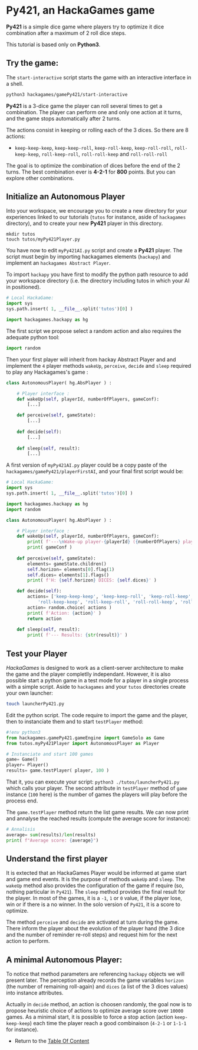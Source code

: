 # Py421, an HackaGames game

**Py421** is a simple dice game where players try to optimize it dice combination after a maximum of 2 roll dice steps.

This tutorial is based only on **Python3**.

## Try the game:

The `start-interactive` script starts the game with an interactive interface in a shell.

```sh
python3 hackagames/gamePy421/start-interactive
```

**Py421** is a 3-dice game the player can roll several times to get a combination.
The player can perform one and only one action at it turns, and the game stops automatically after 2 turns.

The actions consist in keeping or rolling each of the 3 dices. So there are 8 actions:

- `keep-keep-keep`,  `keep-keep-roll`,  `keep-roll-keep`,  `keep-roll-roll`, `roll-keep-keep`,  `roll-keep-roll`,  `roll-roll-keep` and `roll-roll-roll`

The goal is to optimize the combination of dices before the end of the 2 turns.
The best combination ever is **4-2-1** for **800** points.
But you can explore other combinations.


## Initialize an Autonomous Player

Into your workspace, we encourage you to create a new directory for your experiences linked to our tutorials (`tutos` for instance, aside of `hackagames` directory),
and to create your new **Py421** player in this directory.

```
mkdir tutos
touch tutos/myPy421Player.py
```

You have now to edit `myPy421AI.py` script and create a **Py421** player.
The script must begin by importing hackagames elements (`hackapy`) and implement an `hackagames Abstract Player`.

To import `hackapy` you have first to modify the python path resource to add your workspace directory (i.e. the directory including tutos in which your AI in positioned).

```python
# Local HackaGame:
import sys
sys.path.insert( 1, __file__.split('tutos')[0] )

import hackagames.hackapy as hg
```

The first script we propose select a random action and also requires the adequate python tool:

```python
import random
```

Then your first player will inherit from hackay Abstract Player and and implement the `4` player methods `wakeUp`, `perceive`, `decide` and `sleep` required to play any Hackagames's game :

```python
class AutonomousPlayer( hg.AbsPlayer ) :

    # Player interface :
    def wakeUp(self, playerId, numberOfPlayers, gameConf):
        [...]

    def perceive(self, gameState):
        [...]
    
    def decide(self):
        [...]
    
    def sleep(self, result):
        [...]
```

A first version of `myPy421AI.py` player could be a copy paste of the `hackagames/gamePy421/playerFirstAI`, 
and your final first script would be:

```python
# Local HackaGame:
import sys
sys.path.insert( 1, __file__.split('tutos')[0] )

import hackagames.hackapy as hg
import random

class AutonomousPlayer( hg.AbsPlayer ) :

    # Player interface :
    def wakeUp(self, playerId, numberOfPlayers, gameConf):
        print( f'---\nWake-up player-{playerId} ({numberOfPlayers} players)')
        print( gameConf )
    
    def perceive(self, gameState):
        elements= gameState.children()
        self.horizon= elements[0].flag(1)
        self.dices= elements[1].flags()
        print( f'H: {self.horizon} DICES: {self.dices}' )

    def decide(self):
        actions= ['keep-keep-keep', 'keep-keep-roll', 'keep-roll-keep', 'keep-roll-roll',
            'roll-keep-keep', 'roll-keep-roll', 'roll-roll-keep', 'roll-roll-roll' ]
        action= random.choice( actions )
        print( f'Action: {action}' )
        return action
    
    def sleep(self, result):
        print( f'--- Results: {str(result)}' )
```

## Test your Player

_HackaGames_ is designed to work as a client-server architecture to make the game and the player completlly independant.
However, it is also possible start a python game in a test mode for a player in a single process with a simple script.
Aside to `hackagames` and your `tutos` directories create your own launcher:

```sh
touch launcherPy421.py
```

Edit the python script.
The code require to import the game and the player, 
then to instanciate them and to start `testPlayer` method:

```python
#!env python3
from hackagames.gamePy421.gameEngine import GameSolo as Game
from tutos.myPy421Player import AutonomousPlayer as Player

# Instanciate and start 100 games
game= Game()
player= Player()
results= game.testPlayer( player, 100 )
```

That it, you can execute your script: `python3 ./tutos/launcherPy421.py` which calls your player.
The second attribute in `testPlayer` method of `game` instance (`100` here) is the number of games the players will play before the process end.

The `game.testPlayer` method return the list game results.
We can now print and annalyse the reached results (compute the average score for instance): 

```python
# Annalisis
average= sum(results)/len(results)
print( f"Average score: {average}")
```

## Understand the first player

It is extected that an HackaGames Player would be informed at game start and game end events.
It is the purpose of methods `wakeUp` and `sleep`. 
The `wakeUp` method also provides the configuration of the game if require (so, nothing particular in `Py421`).
The `sleep` method provides the final result for the player.
In most of the games, it is a `-1`, `1` or `0` value, if the player lose, win or if there is a no winner.
In the solo version of `Py421`, it is a score to optimize.

The method `perceive` and `decide` are activated at turn during the game.
There inform the player about the evolution of the player hand (the 3 dice and the number of reminder re-roll steps)
and request him for the next action to perform. 


## A minimal Autonomous Player:

To notice that method parameters are referencing `hackapy` objects we will present later.
The perception already records the game variables `horizon` (the number of remaining roll-again) and `dices` (a list of the 3 dices values) into instance attributes.

Actually in `decide` method, an action is choosen randomly, the goal now is to propose heuristic choice of actions to optimize average score over `10000` games.
As a minimal start, it is possible to force a stop action (action `keep-keep-keep`) each time the player reach a good combinaison (`4-2-1` or `1-1-1` for instance).

- Return to the [Table Of Content](toc.md)

